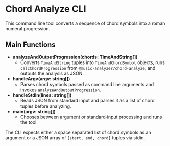 # Chord Analyze CLI

This command line tool converts a sequence of chord symbols into a roman numeral progression.

## Main Functions

- **analyzeAndOutputProgression(chords: TimeAndString[])**
  - Converts `TimeAndString` tuples into `TimeAndChordSymbol` objects, runs `calcChordProgression` from `@music-analyzer/chord-analyze`, and outputs the analysis as JSON.
- **handleArgv(argv: string[])**
  - Parses chord symbols passed as command line arguments and invokes `analyzeAndOutputProgression`.
- **handleStdIn(lines: string[])**
  - Reads JSON from standard input and parses it as a list of chord tuples before analyzing.
- **main(argv: string[])**
  - Chooses between argument or standard‑input processing and runs the tool.

The CLI expects either a space separated list of chord symbols as an argument or a JSON array of `[start, end, chord]` tuples via stdin.
